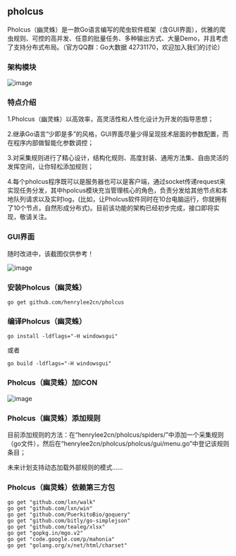 ## pholcus
Pholcus（幽灵蛛）是一款Go语言编写的爬虫软件框架（含GUI界面），优雅的爬虫规则、可控的高并发、任意的批量任务、多种输出方式、大量Demo，并且考虑了支持分布式布局。（官方QQ群：Go大数据 42731170，欢迎加入我们的讨论）


### 架构模块

![image](https://github.com/henrylee2cn/pholcus/blob/master/doc/project.png)


### 特点介绍
1.Pholcus（幽灵蛛）以高效率，高灵活性和人性化设计为开发的指导思想；

2.继承Go语言“少即是多”的风格，GUI界面尽量少得呈现技术层面的参数配置，而在程序内部做智能化参数调控；

3.对采集规则进行了精心设计，结构化规则、高度封装、通用方法集、自由灵活的发挥空间，让你轻松添加规则；

4.每个pholcus程序既可以是服务器也可以是客户端，通过socket传递request来实现任务分发，其中hpolcus模块充当管理核心的角色，负责分发给其他节点和本地队列请求以及实时log，(比如，让Pholcus软件同时在10台电脑运行，你就拥有了10个节点，自然形成分布式)。目前该功能的架构已经初步完成，接口即将实现，敬请关注。

### GUI界面
随时改进中，该截图仅供参考！

![image](https://github.com/henrylee2cn/pholcus/blob/master/doc/guishow.jpg)


### 安装Pholcus（幽灵蛛）
```
go get github.com/henrylee2cn/pholcus
```



### 编译Pholcus（幽灵蛛）
```
go install -ldflags="-H windowsgui"
```
或者
```
go build -ldflags="-H windowsgui"
```



### Pholcus（幽灵蛛）加ICON

![image](https://github.com/henrylee2cn/pholcus/blob/master/doc/addicon.jpg)



### Pholcus（幽灵蛛）添加规则

目前添加规则的方法：在“henrylee2cn/pholcus/spiders/”中添加一个采集规则（go文件），然后在“henrylee2cn/pholcus/pholcus/gui/menu.go”中登记该规则条目；

未来计划支持动态加载外部规则的模式……


### Pholcus（幽灵蛛）依赖第三方包

```
go get "github.com/lxn/walk"
go get "github.com/lxn/win"
go get "github.com/PuerkitoBio/goquery"
go get "github.com/bitly/go-simplejson"
go get "github.com/tealeg/xlsx"
go get "gopkg.in/mgo.v2"
go get "code.google.com/p/mahonia"
go get "golang.org/x/net/html/charset"
```
